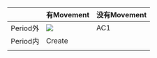 |         | 有Movement                                                                                           | 没有Movement |
| ------- | --------------------------------------------------------------------------------------------------- | ---------- |
| Period外 | ![](/Users/luoyang.gao/Library/Application%20Support/marktext/images/2022-09-29-16-37-40-image.png) | AC1        |
| Period内 | Create                                                                                              |            |
|         |                                                                                                     |            |
